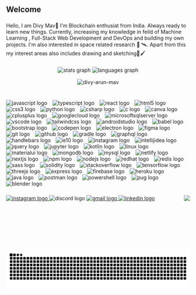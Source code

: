 <h2 align="left">Welcome</h2>

###

<p align="left">Hello, I am Divy Mav👋 I'm Blockchain enthusiat from India. Always ready to learn new things. Currently, increasing my knowledge in feild of Machine Learning , Full-Stack Web Development and DevOps and building my own projects. I'm also interested in space related research 🚀 🛰️. Apart from this my interest areas also includes drawing and sketching🎨🖌️</p>

###

<div align="center">
  <img src="https://github-readme-stats.vercel.app/api?username=divy-arun-mav&hide_title=false&hide_rank=false&show_icons=true&include_all_commits=true&count_private=true&disable_animations=false&theme=dracula&locale=en&hide_border=false" height="150" alt="stats graph"  />
  <img src="https://github-readme-stats.vercel.app/api/top-langs?username=divy-arun-mav&locale=en&hide_title=false&layout=compact&card_width=320&langs_count=5&theme=dracula&hide_border=false" height="150" alt="languages graph"  />
</div>
<p align="center"><img align="center" src="https://github-readme-streak-stats.herokuapp.com/?user=divy-arun-mav&" alt="divy-arun-mav" /></p>

###

<br clear="both">

<div align="left">
  <img src="https://cdn.jsdelivr.net/gh/devicons/devicon/icons/javascript/javascript-original.svg" height="30" alt="javascript logo"  />
  <img width="6" />
  <img src="https://skillicons.dev/icons?i=ts" height="30" alt="typescript logo"  />
  <img width="6" />
  <img src="https://skillicons.dev/icons?i=react" height="30" alt="react logo"  />
  <img width="6" />
  <img src="https://cdn.jsdelivr.net/gh/devicons/devicon/icons/html5/html5-original.svg" height="30" alt="html5 logo"  />
  <img width="6" />
  <img src="https://cdn.jsdelivr.net/gh/devicons/devicon/icons/css3/css3-original.svg" height="30" alt="css3 logo"  />
  <img width="6" />
  <img src="https://skillicons.dev/icons?i=py" height="30" alt="python logo"  />
  <img width="6" />
  <img src="https://cdn.jsdelivr.net/gh/devicons/devicon/icons/csharp/csharp-original.svg" height="30" alt="csharp logo"  />
  <img width="6" />
  <img src="https://cdn.jsdelivr.net/gh/devicons/devicon/icons/c/c-original.svg" height="30" alt="c logo"  />
  <img width="6" />
  <img src="https://cdn.jsdelivr.net/gh/devicons/devicon/icons/canva/canva-original.svg" height="30" alt="canva logo"  />
  <img width="6" />
  <img src="https://cdn.jsdelivr.net/gh/devicons/devicon/icons/cplusplus/cplusplus-original.svg" height="30" alt="cplusplus logo"  />
  <img width="6" />
  <img src="https://cdn.jsdelivr.net/gh/devicons/devicon/icons/googlecloud/googlecloud-original.svg" height="30" alt="googlecloud logo"  />
  <img width="6" />
  <img src="https://cdn.jsdelivr.net/gh/devicons/devicon/icons/microsoftsqlserver/microsoftsqlserver-plain.svg" height="30" alt="microsoftsqlserver logo"  />
  <img width="6" />
  <img src="https://cdn.jsdelivr.net/gh/devicons/devicon/icons/vscode/vscode-original.svg" height="30" alt="vscode logo"  />
  <img width="6" />
  <img src="https://skillicons.dev/icons?i=tailwind" height="30" alt="tailwindcss logo"  />
  <img width="6" />
  <img src="https://cdn.simpleicons.org/androidstudio/3DDC84" height="30" alt="androidstudio logo"  />
  <img width="6" />
  <img src="https://cdn.simpleicons.org/babel/F9DC3E" height="30" alt="babel logo"  />
  <img width="6" />
  <img src="https://cdn.simpleicons.org/bootstrap/7952B3" height="30" alt="bootstrap logo"  />
  <img width="6" />
  <img src="https://cdn.simpleicons.org/codepen/000000" height="30" alt="codepen logo"  />
  <img width="6" />
  <img src="https://skillicons.dev/icons?i=electron" height="30" alt="electron logo"  />
  <img width="6" />
  <img src="https://cdn.simpleicons.org/figma/F24E1E" height="30" alt="figma logo"  />
  <img width="6" />
  <img src="https://skillicons.dev/icons?i=git" height="30" alt="git logo"  />
  <img width="6" />
  <img src="https://skillicons.dev/icons?i=github" height="30" alt="github logo"  />
  <img width="6" />
  <img src="https://skillicons.dev/icons?i=gradle" height="30" alt="gradle logo"  />
  <img width="6" />
  <img src="https://cdn.simpleicons.org/graphql/E10098" height="30" alt="graphql logo"  />
  <img width="6" />
  <img src="https://cdn.simpleicons.org/handlebarsdotjs/000000" height="30" alt="handlebars logo"  />
  <img width="6" />
  <img src="https://cdn.simpleicons.org/internetexplorer/0076D6" height="30" alt="ie10 logo"  />
  <img width="6" />
  <img src="https://cdn.simpleicons.org/instagram/E4405F" height="30" alt="instagram logo"  />
  <img width="6" />
  <img src="https://skillicons.dev/icons?i=idea" height="30" alt="intellijidea logo"  />
  <img width="6" />
  <img src="https://skillicons.dev/icons?i=jquery" height="30" alt="jquery logo"  />
  <img width="6" />
  <img src="https://cdn.simpleicons.org/jupyter/F37626" height="30" alt="jupyter logo"  />
  <img width="6" />
  <img src="https://cdn.simpleicons.org/kotlin/7F52FF" height="30" alt="kotlin logo"  />
  <img width="6" />
  <img src="https://skillicons.dev/icons?i=linux" height="30" alt="linux logo"  />
  <img width="6" />
  <img src="https://skillicons.dev/icons?i=materialui" height="30" alt="materialui logo"  />
  <img width="6" />
  <img src="https://skillicons.dev/icons?i=mongodb" height="30" alt="mongodb logo"  />
  <img width="6" />
  <img src="https://cdn.simpleicons.org/mysql/4479A1" height="30" alt="mysql logo"  />
  <img width="6" />
  <img src="https://skillicons.dev/icons?i=netlify" height="30" alt="netlify logo"  />
  <img width="6" />
  <img src="https://skillicons.dev/icons?i=nextjs" height="30" alt="nextjs logo"  />
  <img width="6" />
  <img src="https://cdn.simpleicons.org/npm/CB3837" height="30" alt="npm logo"  />
  <img width="6" />
  <img src="https://skillicons.dev/icons?i=nodejs" height="30" alt="nodejs logo"  />
  <img width="6" />
  <img src="https://cdn.simpleicons.org/redhat/EE0000" height="30" alt="redhat logo"  />
  <img width="6" />
  <img src="https://cdn.simpleicons.org/redis/DC382D" height="30" alt="redis logo"  />
  <img width="6" />
  <img src="https://cdn.simpleicons.org/sass/CC6699" height="30" alt="sass logo"  />
  <img width="6" />
  <img src="https://cdn.simpleicons.org/solidity/363636" height="30" alt="solidity logo"  />
  <img width="6" />
  <img src="https://skillicons.dev/icons?i=stackoverflow" height="30" alt="stackoverflow logo"  />
  <img width="6" />
  <img src="https://skillicons.dev/icons?i=tensorflow" height="30" alt="tensorflow logo"  />
  <img width="6" />
  <img src="https://skillicons.dev/icons?i=threejs" height="30" alt="threejs logo"  />
  <img width="6" />
  <img src="https://skillicons.dev/icons?i=express" height="30" alt="express logo"  />
  <img width="6" />
  <img src="https://skillicons.dev/icons?i=firebase" height="30" alt="firebase logo"  />
  <img width="6" />
  <img src="https://skillicons.dev/icons?i=heroku" height="30" alt="heroku logo"  />
  <img width="6" />
  <img src="https://skillicons.dev/icons?i=java" height="30" alt="java logo"  />
  <img width="6" />
  <img src="https://skillicons.dev/icons?i=postman" height="30" alt="postman logo"  />
  <img width="6" />
  <img src="https://skillicons.dev/icons?i=powershell" height="30" alt="powershell logo"  />
  <img width="6" />
  <img src="https://skillicons.dev/icons?i=pug" height="30" alt="pug logo"  />
  <img width="6" />
  <img src="https://skillicons.dev/icons?i=blender" height="30" alt="blender logo"  />
</div>

###

<img align="right" height="150" src="https://media1.giphy.com/media/bGgsc5mWoryfgKBx1u/200w.gif?cid=82a1493bdtxms33y8rifl3krztqtn2xx000m76onvv08762l&ep=v1_gifs_related&rid=200w.gif&ct=g"  />

###

<div align="left">
  <a href="https://www.instagram.com/divy_mav?igsh=MWY2aGdjYXJ0OHUybg==" target="_blank">
    <img src="https://img.shields.io/static/v1?message=Instagram&logo=instagram&label=&color=E4405F&logoColor=white&labelColor=&style=for-the-badge" height="35" alt="instagram logo"  />
  </a>
  <img src="https://img.shields.io/static/v1?message=Discord&logo=discord&label=&color=7289DA&logoColor=white&labelColor=&style=for-the-badge" height="35" alt="discord logo"  />
  <a href="divymav5@gmail.com" target="_blank">
    <img src="https://img.shields.io/static/v1?message=Gmail&logo=gmail&label=&color=D14836&logoColor=white&labelColor=&style=for-the-badge" height="35" alt="gmail logo"  />
  </a>
  <a href="https://in.linkedin.com/in/divy-mav-7b82b0249" target="_blank">
    <img src="https://img.shields.io/static/v1?message=LinkedIn&logo=linkedin&label=&color=0077B5&logoColor=white&labelColor=&style=for-the-badge" height="35" alt="linkedin logo"  />
  </a>
</div>

###

<img src="https://raw.githubusercontent.com/divy-arun-mav/divy-arun-mav/output/snake.svg" alt="Snake animation" />

###

